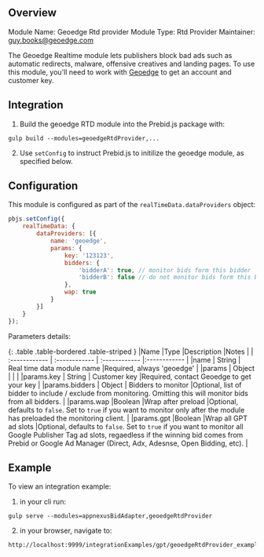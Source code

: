 ## Overview

Module Name: Geoedge Rtd provider
Module Type: Rtd Provider
Maintainer: guy.books@geoedge.com

The Geoedge Realtime module lets publishers block bad ads such as automatic redirects, malware, offensive creatives and landing pages.
To use this module, you'll need to work with [Geoedge](https://www.geoedge.com/publishers-real-time-protection/) to get an account and customer key.

## Integration

1) Build the geoedge RTD module into the Prebid.js package with:

```
gulp build --modules=geoedgeRtdProvider,...
```

2) Use `setConfig` to instruct Prebid.js to initilize the geoedge module, as specified below.

## Configuration

This module is configured as part of the `realTimeData.dataProviders` object:

```javascript
pbjs.setConfig({
    realTimeData: {
        dataProviders: [{
            name: 'geoedge',
            params: {
                key: '123123', 
                bidders: {
                    'bidderA': true, // monitor bids form this bidder
                    'bidderB': false // do not monitor bids form this bidder.
                },
                wap: true
            }
        }]
    }
});
```

Parameters details:

{: .table .table-bordered .table-striped }
|Name |Type |Description |Notes |
| :------------ | :------------ | :------------ |:------------ |
|name | String | Real time data module name |Required, always 'geoedge' |
|params | Object | | |
|params.key | String | Customer key |Required, contact Geoedge to get your key |
|params.bidders | Object | Bidders to monitor |Optional, list of bidder to include / exclude from monitoring. Omitting this will monitor bids from all bidders. |
|params.wap |Boolean |Wrap after preload |Optional, defaults to `false`. Set to `true` if you want to monitor only after the module has preloaded the monitoring client. |
|params.gpt |Boolean |Wrap all GPT ad slots |Optional, defaults to `false`. Set to `true` if you want to monitor all Google Publisher Tag ad slots, regaedless if the winning bid comes from Prebid or Google Ad Manager (Direct, Adx, Adesnse, Open Bidding, etc). |

## Example

To view an integration example:
 
1) in your cli run:

```
gulp serve --modules=appnexusBidAdapter,geoedgeRtdProvider
```

2) in your browser, navigate to:

```
http://localhost:9999/integrationExamples/gpt/geoedgeRtdProvider_example.html
```
